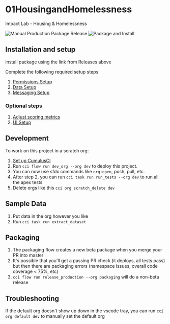 # 01HousingandHomelessness

Impact Lab - Housing & Homelessness

![Manual Production Package Release](https://github.com/Salesforce-org-Impact-Labs/01HousingandHomelessness/workflows/Manual%20Production%20Package%20Release/badge.svg)
![Package and Install](https://github.com/Salesforce-org-Impact-Labs/01HousingandHomelessness/workflows/Package%20and%20Install/badge.svg)

## Installation and setup

install package using the link from Releases above

Complete the following required setup steps

1. [Permissions Setup](/docs/permissions-setup.md)
2. [Data Setup](/docs/data-setup.md)
3. [Messaging Setup](/docs/messaging-setup.md)

### Optional steps

1. [Adjust scoring metrics](/docs/scoring-metrics.md)
2. [UI Setup](/docs/ui-setup.md)

## Development

To work on this project in a scratch org:

1. [Set up CumulusCI](https://cumulusci.readthedocs.io/en/latest/tutorial.html)
2. Run `cci flow run dev_org --org dev` to deploy this project.
3. You can now use sfdx commands like `org:open`, push, pull, etc.
4. After step 2, you can run `cci task run run_tests --org dev` to run all the apex tests
5. Delete orgs like this `cci org scratch_delete dev`

## Sample Data

1. Put data in the org however you like
2. Run `cci task run extract_dataset`

## Packaging

1. The packaging flow creates a new beta package when you merge your PR into master
2. It's possible that you'll get a passing PR check (it deploys, all tests pass) but then there are packaging errors (namespace issues, overall code coverage < 75%, etc)
3. `cci flow run release_production --org packaging` will do a non-beta release

## Troubleshooting

If the default org doesn't show up down in the vscode tray, you can run `cci org default dev` to manually set the default org

